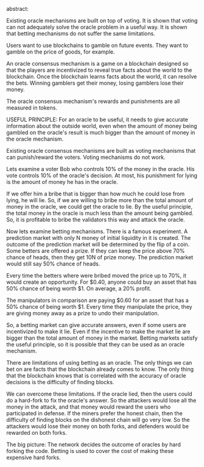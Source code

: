 abstract:

Existing oracle mechanisms are built on top of voting. It is shown that voting can not adequately solve the oracle problem in a useful way. It is shown that betting mechanisms do not suffer the same limitations. 



Users want to use blockchains to gamble on future events. They want to gamble on the price of goods, for example.

An oracle consensus mechanism is a game on a blockchain designed so that the players are incentivized to reveal true facts about the world to the blockchain. Once the blockchain learns facts about the world, it can resolve the bets. Winning gamblers get their money, losing gamblers lose their money.

The oracle consensus mechanism's rewards and punishments are all measured in tokens.

USEFUL PRINCIPLE: For an oracle to be useful, it needs to give accurate information about the outside world, even when the amount of money being gambled on the oracle's result is much bigger than the amount of money in the oracle mechanism.

Existing oracle consensus mechanisms are built as voting mechanisms that can punish/reward the voters.
Voting mechanisms do not work.

Lets examine a voter Bob who controls 10% of the money in the oracle.
His vote controls 10% of the oracle's decision.
At most, his punishment for lying is the amount of money he has in the oracle.

If we offer him a bribe that is bigger than how much he could lose from lying, he will lie.
So, if we are willing to bribe more than the total amount of money in the oracle, we could get the oracle to lie.
By the useful principle, the total money in the oracle is much less than the amount being gambled.
So, it is profitable to bribe the validators this way and attack the oracle.



Now lets examine betting mechanisms.
There is a famous experiment. A prediction market with only N money of initial liquidity in it is created.
The outcome of the prediction market will be determined by the flip of a coin.
Some betters are offered a prize. If they can keep the price above 70% chance of heads, then they get 10N of prize money.
The prediction market would still say 50% chance of heads.

Every time the betters where were bribed moved the price up to 70%, it would create an opportunity.
For $0.40, anyone could buy an asset that has 50% chance of being worth $1. On average, a 20% profit.

The manipulators in comparison are paying $0.60 for an asset that has a 50% chance of being worth $1.
Every time they manipulate the price, they are giving money away as a prize to undo their manipulation.

So, a betting market can give accurate answers, even if some users are incentivized to make it lie.
Even if the incentive to make the market lie are bigger than the total amount of money in the market.
Betting markets satisfy the useful principle, so it is possible that they can be used as an oracle mechanism.


There are limitations of using betting as an oracle.
The only things we can bet on are facts that the blockchain already comes to know.
The only thing that the blockchain knows that is correlated with the accuracy of oracle decisions is the difficulty of finding blocks.


We can overcome these limitations.
If the oracle lied, then the users could do a hard-fork to fix the oracle's answer. So the attackers would lose all the money in the attack, and that money would reward the users who participated in defense.
If the miners prefer the honest chain, then the difficulty of finding blocks on the dishonest chain will go very low. So the attackers would lose their money on both forks, and defenders would be rewarded on both forks.


The big picture:
The network decides the outcome of oracles by hard forking the code.
Betting is used to cover the cost of making these expensive hard forks.